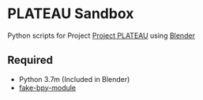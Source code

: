 # PLATEAU Sandbox

Python scripts for Project [Project PLATEAU](https://www.mlit.go.jp/plateau/) using [Blender](https://www.blender.org/)


## Required

- Python 3.7m (Included in Blender)
- [fake-bpy-module](https://github.com/nutti/fake-bpy-module)
